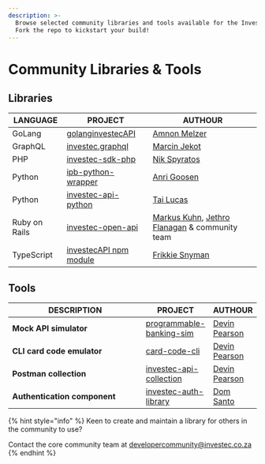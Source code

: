 ```yaml
---
description: >-
  Browse selected community libraries and tools available for the Investec API.
  Fork the repo to kickstart your build!
---
```


# Community Libraries & Tools

## Libraries

| LANGUAGE      | PROJECT                                                                                      | AUTHOUR                                                                                                             |
| ------------- | -------------------------------------------------------------------------------------------- | ------------------------------------------------------------------------------------------------------------------- |
| GoLang        | [golanginvestecAPI](https://github.com/programmable-banking-community/GolangInvestecOpenAPI) | [Amnon Melzer](https://www.linkedin.com/in/amnon-melzer-01b2431/)                                                   |
| GraphQL       | [investec.graphql](https://github.com/naartjie/investec.graphql)                             | [Marcin Jekot](https://github.com/naartjie)                                                                         |
| PHP           | [investec-sdk-php](https://github.com/nikspyratos/investec-sdk-php)                          | [Nik Spyratos](https://github.com/nikspyratos)                                                                      |
| Python        | [ipb-python-wrapper](https://github.com/GoosenA/ipb-python-wrapper)                          | [Anri Goosen](https://github.com/GoosenA)                                                                           |
| Python        | [investec-api-python](https://github.com/tailucas/investec-api-python)                       | [Tai Lucas](https://github.com/tailucas)                                                                            |
| Ruby on Rails | [investec-open-api](https://github.com/programmable-banking-community/investec\_open\_api)   | [Markus Kuhn](https://github.com/MarkusKuhn), [Jethro Flanagan](https://github.com/jethroflanagan) & community team |
| TypeScript    | [investecAPI npm module](https://github.com/FrikkieSnyman/investec-api)                      | [Frikkie Snyman](https://github.com/FrikkieSnyman)                                                                  |

## Tools

<table><thead><tr><th width="266.3333333333333">DESCRIPTION</th><th>PROJECT</th><th>AUTHOUR</th></tr></thead><tbody><tr><td><strong>Mock API simulator</strong><br></td><td><a href="https://github.com/devinpearson/programmable-banking-sim">programmable-banking-sim</a></td><td><a href="https://github.com/devinpearson">Devin Pearson</a></td></tr><tr><td><strong>CLI card code emulator</strong></td><td><a href="https://github.com/devinpearson/card-code-cli">card-code-cli</a></td><td><a href="https://github.com/devinpearson">Devin Pearson</a></td></tr><tr><td><strong>Postman collection</strong></td><td><a href="https://www.postman.com/investec-open-api/workspace/programmable-banking/overview">investec-api-collection</a></td><td><a href="https://github.com/devinpearson">Devin Pearson</a></td></tr><tr><td><strong>Authentication component</strong></td><td><a href="https://www.npmjs.com/package/investec-auth-library">investec-auth-library</a></td><td><a href="https://github.com/dominicsanto">Dom Santo</a></td></tr></tbody></table>

{% hint style="info" %}
Keen to create and maintain a library for others in the community to use?

Contact the core community team at [developercommunity@investec.co.za](mailto:developercommunity@investec.co.za)
{% endhint %}
